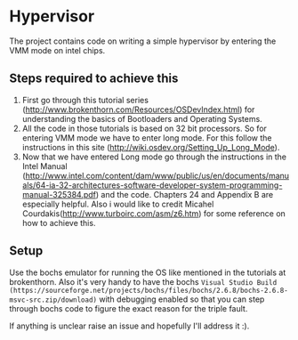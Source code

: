 # Hypervisor

The project contains code on writing a simple hypervisor by entering the VMM mode on intel chips.

## Steps required to achieve this
1. First go through this tutorial series (http://www.brokenthorn.com/Resources/OSDevIndex.html) for understanding the basics of Bootloaders and Operating Systems. 
2. All the code in those tutorials is based on 32 bit processors. So for entering VMM mode we have to enter long mode. For this follow the instructions in this site (http://wiki.osdev.org/Setting_Up_Long_Mode).
3. Now that we have entered Long mode go through the instructions in the Intel Manual (http://www.intel.com/content/dam/www/public/us/en/documents/manuals/64-ia-32-architectures-software-developer-system-programming-manual-325384.pdf) and the code. Chapters 24 and Appendix B are especially helpful. Also i would like to credit Micahel Courdakis(http://www.turboirc.com/asm/z6.htm) for some reference on how to achieve this.

## Setup
Use the bochs emulator for running the OS like mentioned in the tutorials at brokenthorn. Also it's very handy to have the bochs `Visual Studio Build (https://sourceforge.net/projects/bochs/files/bochs/2.6.8/bochs-2.6.8-msvc-src.zip/download)` with debugging enabled so that you can step through bochs code to figure the exact reason for the triple fault.

If anything is unclear raise an issue and hopefully I'll address it :).